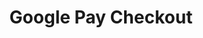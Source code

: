 ---
title: Google Pay Checkout
api:
  file: swagger (2).json
  operationId: GooglePay
hidden: false
---